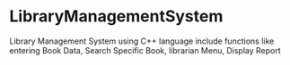 # LibraryManagementSystem
Library Management System using C++ language include functions like entering Book Data, Search Specific Book, librarian Menu, Display Report
